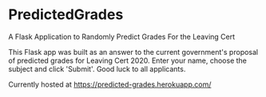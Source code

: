 # PredictedGrades
A Flask Application to Randomly Predict Grades For the Leaving Cert

This Flask app was built as an answer to the current government's
proposal of predicted grades for Leaving Cert 2020. Enter your name,
choose the subject and click 'Submit'. Good luck to all applicants.

Currently hosted at https://predicted-grades.herokuapp.com/
